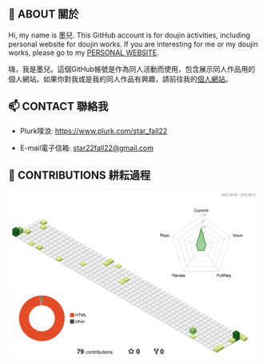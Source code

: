 ## 💬 ABOUT 關於
Hi, my name is 墨兒. This GitHub account is for doujin activities, including personal website for doujin works. If you are interesting for me or my doujin works, please go to my [PERSONAL WEBSITE](https://star22fall22.github.io/LightInk-Derivative/).

嗨，我是墨兒。這個GitHub帳號是作為同人活動而使用，包含展示同人作品用的個人網站。如果你對我或是我的同人作品有興趣，請前往我的[個人網站](https://star22fall22.github.io/LightInk-Derivative/)。


## 📫 CONTACT 聯絡我
- Plurk噗浪: https://www.plurk.com/star_fall22

- E-mail電子信箱: star22fall22@gmail.com

## 🌱 CONTRIBUTIONS 耕耘過程
![](./profile-3d-contrib/profile-green.svg)


<!--
**star22fall22/star22fall22** is a ✨ _special_ ✨ repository because its `README.md` (this file) appears on your GitHub profile.

Here are some ideas to get you started:

- 🔭 I’m currently working on ...
- 🌱 I’m currently learning ...
- 👯 I’m looking to collaborate on ...
- 🤔 I’m looking for help with ...
- 💬 Ask me about ...
- 📫 How to reach me: ...
- 😄 Pronouns: ...
- ⚡ Fun fact: ...
-->


